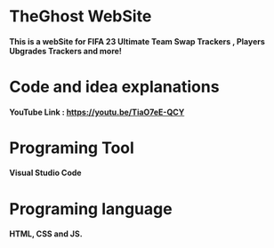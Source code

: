 # TheGhost WebSite
#### This is a webSite for FIFA 23 Ultimate Team Swap Trackers , Players Ubgrades Trackers and more!

# Code and idea explanations
#### YouTube Link : https://youtu.be/TiaO7eE-QCY

# Programing Tool
#### Visual Studio Code

# Programing language
#### HTML, CSS and JS. 



